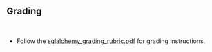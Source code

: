 ## Grading
​
* Follow the [sqlalchemy_grading_rubric.pdf](../Instructions/sqlalchemy_grading_rubric.pdf) for grading instructions.
